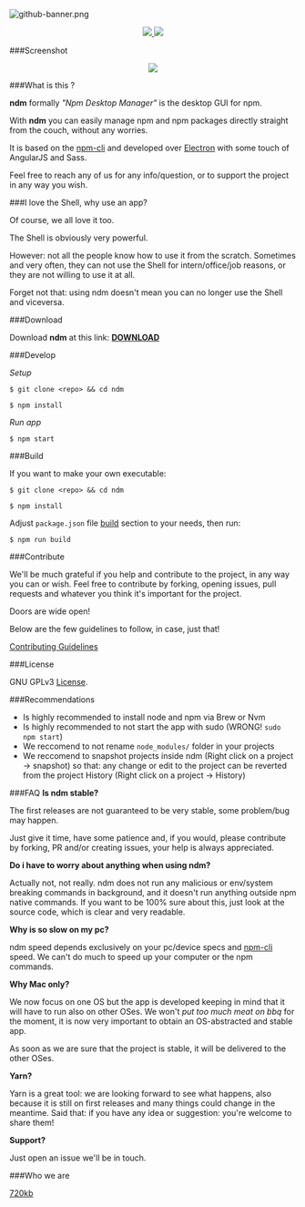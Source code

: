 ![github-banner.png](http://i.imgur.com/ZxOCrmo.png)

<p align="center" style="text-align:center">

<a href="https://github.com/720kb/ndm/blob/master/LICENSE.md" target="_blank">
<img src="https://img.shields.io/aur/license/yaourt.svg"/>
</a>
<a href="https://gitter.im/720kb/ndm" target="_blank">
<img src="https://img.shields.io/gitter/room/ndm/ndm.js.svg"/>
</a>
</p>

###Screenshot
<p align="center" style="text-align:center">
  <img src="http://i.imgur.com/bnxdjg9.png"/>
</p>
###What is this ?

**ndm** formally _"Npm Desktop Manager"_ is the desktop GUI for npm.

With **ndm** you can easily manage npm and npm packages directly straight from the couch, without any worries.

It is based on the [npm-cli](https://docs.npmjs.com/cli/npm) and developed over [Electron](https://github.com/electron/electron) with some touch of AngularJS and Sass.

Feel free to reach any of us for any info/question, or to support the project in any way you wish.

###I love the Shell, why use an app?

Of course, we all love it too.

The Shell is obviously very powerful.

However: not all the people know how to use it from the scratch.
Sometimes and very often, they can not use the Shell for intern/office/job reasons, or they are not willing to use it at all.

Forget not that: using ndm doesn't mean you can no longer use the Shell and viceversa.

###Download

Download **ndm** at this link: **[DOWNLOAD](https://github.com/720kb/ndm/releases/)**

###Develop

_Setup_

`$ git clone <repo> && cd ndm`

`$ npm install`

_Run app_

`$ npm start`


###Build

If you want to make your own executable:

`$ git clone <repo> && cd ndm`

`$ npm install`

Adjust `package.json` file [build](https://github.com/720kb/ndm/blob/master/package.json#L20) section to your needs, then run:

`$ npm run build`


###Contribute

We'll be much grateful if you help and contribute to the project, in any way you can or wish.
Feel free to contribute by forking, opening issues, pull requests and whatever you think it's important for the project.

Doors are wide open!

Below are the few guidelines to follow, in case, just that!

[Contributing Guidelines](https://github.com/720kb/ndm/blob/master/CONTRIBUTING.md)

###License

GNU GPLv3 [License](LICENSE.md).

###Recommendations

- Is highly recommended to install node and npm via Brew or Nvm
- Is highly recommended to not start the app with sudo (WRONG! `sudo npm start`)
- We reccomend to not rename `node_modules/` folder in your projects
- We reccomend to snapshot projects inside ndm (Right click on a project -> snapshot) so that: any change or edit to the project can be reverted from the project History (Right click on a project -> History)

###FAQ
**Is ndm stable?**

The first releases are not guaranteed to be very stable, some problem/bug may happen.

Just give it time, have some patience and, if you would, please contribute by forking, PR and/or creating issues, your help is always appreciated.

**Do i have to worry about anything when using ndm?**

Actually not, not really.
ndm does not run any malicious or env/system breaking commands in background, and it doesn't run anything outside npm native commands.
If you want to be 100% sure about this, just look at the source code, which is clear and very readable.

**Why is so slow on my pc?**

ndm speed depends exclusively on your pc/device specs and [npm-cli](https://docs.npmjs.com/cli/npm) speed.
We can't do much to speed up your computer or the npm commands.

**Why Mac only?**

We now focus on one OS but the app is developed keeping in mind that it will have to run also on other OSes. We won't _put too much meat on bbq_ for the moment, it is now very important to obtain an OS-abstracted and stable app.

As soon as we are sure that the project is stable, it will be delivered to the other OSes.

**Yarn?**

Yarn is a great tool: we are looking forward to see what happens, also because it is still on first releases and many things could change in the meantime. Said that: if you have any idea or suggestion: you're welcome to share them!

**Support?**

Just open an issue we'll be in touch.

###Who we are

[720kb](https://720kb.net)
